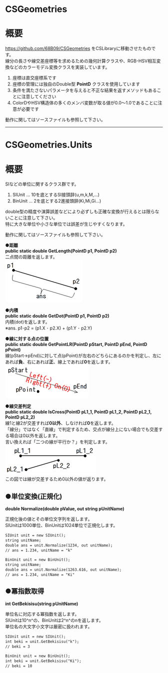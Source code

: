 ﻿# CSGeometries
**概要**
==========
https://github.com/68B09/CSGeometries をCSLibraryに移動させたものです。  
線分の長さや線交差座標等を求めるための幾何計算クラスや、RGB-HSV相互変換などのカラーモデル変換クラスを実装しています。  
1. 座標は直交座標系です  
1. 座標の管理には独自のDouble型 **PointD** クラスを使用しています  
1. 条件を満たさないパラメータを与えると不正な結果を返すメソッドもあることに注意してください  
1. ColorDやHSV構造体の多くのメンバ変数が取る値が0.0～1.0であることに注意が必要です

動作に関してはソースファイルも参照して下さい。  

------
# CSGeometries.Units
**概要**
==========
SIなどの単位に関するクラス群です。  
1. SIUnit … 10を底とするSI接頭辞(u,m,k,M,...)  
1. BinUnit … 2を底とする2進接頭辞(Ki,Mi,Gi...)  
  
double型の精度や演算誤差などにより必ずしも正確な変換が行えるとは限らないことに注意して下さい。  
特に大きな単位や小さな単位では誤差が生じやすくなります。  

動作に関してはソースファイルも参照して下さい。  

●**距離**  
**public static double GetLength(PointD p1, PointD p2)**  
二点間の距離を返します。  
![GetLine](image/GetLine.png)

●**内積**  
**public static double GetDot(PointD p1, PointD p2)**  
内積(dot)を返します。  
※ans.  p1･p2 = (p1.X ･ p2.X) + (p1.Y ･ p2.Y)  

●**線に対する点の位置**  
**public static double GetPointLR(PointD pStart, PointD pEnd, PointD pPoint)**  
線(pStart→pEnd)に対して点(pPoint)が左右のどちらにあるのかを判定し、左にあれば**負**、右にあれば**正**、線上であれば**0**を返します。  
![GetPointLR.png](image/GetPointLR.png)

●**線交差判定**  
**public static double IsCross(PointD pL1_1, PointD pL1_2, PointD pL2_1, PointD pL2_2)**  
線1と線2が交差すれば**0以外**、しなければ**0**を返します。  
「線分」ではなく「直線」で判定するため、交点が線分上にない場合でも交差する場合は0以外を返します。  
言い換えれば「二つの線が平行か？」を判定します。  
![IsCross.png](image/IsCross.png)  
この図では線が交差するため0以外の値が返ります。  






●**単位変換(正規化)**
------
**double Normalize(double pValue, out string pUnitName)**  
  
正規化後の値とその単位文字列を返します。  
SIUnitは1000単位、BinUnitは1024単位で正規化します。  
```
SIUnit unit = new SIUnit();
string unitName;
double ans = unit.Normalize(1234, out unitName);
// ans = 1.234, unitName = "k"
```

```
BinUnit unit = new BinUnit();
string unitName;
double ans = unit.Normalize(1263.616, out unitName);
// ans = 1.234, unitName = "Ki"
```
  
●**冪指数取得**  
------
**int GetBekisisu(string pUnitName)**  
  
単位名に対応する冪指数を返します。  
SIUnitは10^n^の、BinUnitは2^n^のnを返します。  
単位名の大文字小文字は厳密に扱われます。  
```
SIUnit unit = new SIUnit();
int beki = unit.GetBekisisu("k");
// beki = 3
```

```
BinUnit unit = new BinUnit();
int beki = unit.GetBekisisu("Ki");
// beki = 10
```
